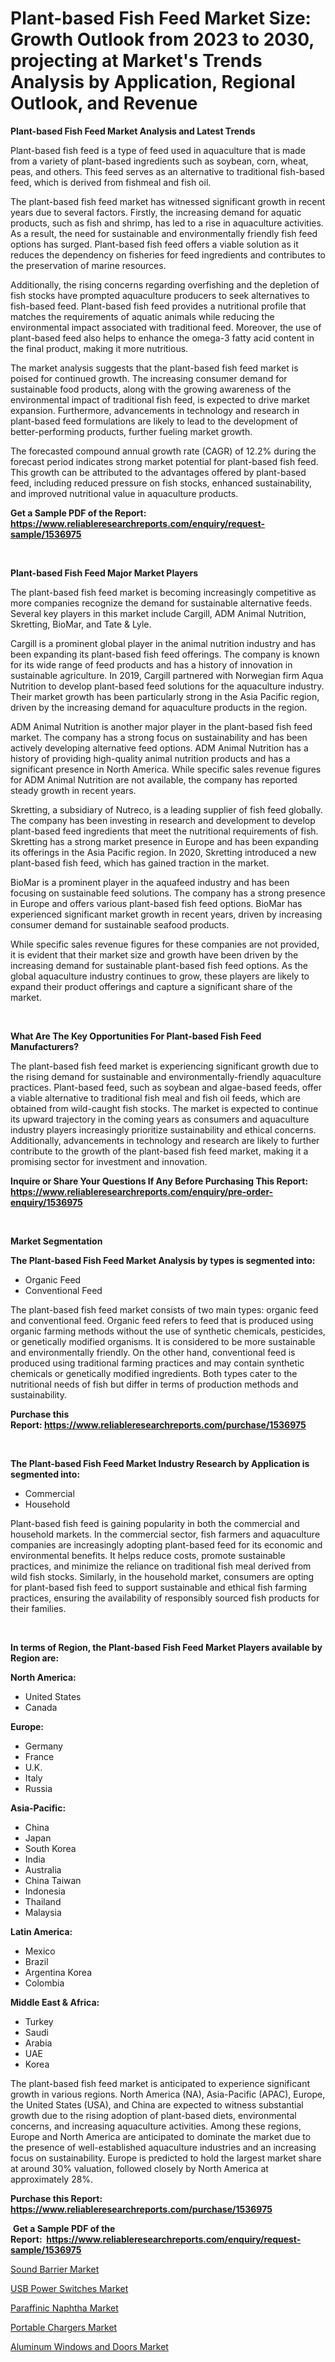 <p><h1>Plant-based Fish Feed Market Size: Growth Outlook from 2023 to 2030, projecting at Market's Trends Analysis by Application, Regional Outlook, and Revenue</h1></p><p><strong>Plant-based Fish Feed Market Analysis and Latest Trends</strong></p>
<p><p>Plant-based fish feed is a type of feed used in aquaculture that is made from a variety of plant-based ingredients such as soybean, corn, wheat, peas, and others. This feed serves as an alternative to traditional fish-based feed, which is derived from fishmeal and fish oil.</p><p>The plant-based fish feed market has witnessed significant growth in recent years due to several factors. Firstly, the increasing demand for aquatic products, such as fish and shrimp, has led to a rise in aquaculture activities. As a result, the need for sustainable and environmentally friendly fish feed options has surged. Plant-based fish feed offers a viable solution as it reduces the dependency on fisheries for feed ingredients and contributes to the preservation of marine resources.</p><p>Additionally, the rising concerns regarding overfishing and the depletion of fish stocks have prompted aquaculture producers to seek alternatives to fish-based feed. Plant-based fish feed provides a nutritional profile that matches the requirements of aquatic animals while reducing the environmental impact associated with traditional feed. Moreover, the use of plant-based feed also helps to enhance the omega-3 fatty acid content in the final product, making it more nutritious.</p><p>The market analysis suggests that the plant-based fish feed market is poised for continued growth. The increasing consumer demand for sustainable food products, along with the growing awareness of the environmental impact of traditional fish feed, is expected to drive market expansion. Furthermore, advancements in technology and research in plant-based feed formulations are likely to lead to the development of better-performing products, further fueling market growth.</p><p>The forecasted compound annual growth rate (CAGR) of 12.2% during the forecast period indicates strong market potential for plant-based fish feed. This growth can be attributed to the advantages offered by plant-based feed, including reduced pressure on fish stocks, enhanced sustainability, and improved nutritional value in aquaculture products.</p></p>
<p><strong>Get a Sample PDF of the Report:&nbsp; <a href="https://www.reliableresearchreports.com/enquiry/request-sample/1536975">https://www.reliableresearchreports.com/enquiry/request-sample/1536975</a></strong></p>
<p>&nbsp;</p>
<p><strong>Plant-based Fish Feed Major Market Players</strong></p>
<p><p>The plant-based fish feed market is becoming increasingly competitive as more companies recognize the demand for sustainable alternative feeds. Several key players in this market include Cargill, ADM Animal Nutrition, Skretting, BioMar, and Tate & Lyle. </p><p>Cargill is a prominent global player in the animal nutrition industry and has been expanding its plant-based fish feed offerings. The company is known for its wide range of feed products and has a history of innovation in sustainable agriculture. In 2019, Cargill partnered with Norwegian firm Aqua Nutrition to develop plant-based feed solutions for the aquaculture industry. Their market growth has been particularly strong in the Asia Pacific region, driven by the increasing demand for aquaculture products in the region.</p><p>ADM Animal Nutrition is another major player in the plant-based fish feed market. The company has a strong focus on sustainability and has been actively developing alternative feed options. ADM Animal Nutrition has a history of providing high-quality animal nutrition products and has a significant presence in North America. While specific sales revenue figures for ADM Animal Nutrition are not available, the company has reported steady growth in recent years.</p><p>Skretting, a subsidiary of Nutreco, is a leading supplier of fish feed globally. The company has been investing in research and development to develop plant-based feed ingredients that meet the nutritional requirements of fish. Skretting has a strong market presence in Europe and has been expanding its offerings in the Asia Pacific region. In 2020, Skretting introduced a new plant-based fish feed, which has gained traction in the market.</p><p>BioMar is a prominent player in the aquafeed industry and has been focusing on sustainable feed solutions. The company has a strong presence in Europe and offers various plant-based fish feed options. BioMar has experienced significant market growth in recent years, driven by increasing consumer demand for sustainable seafood products.</p><p>While specific sales revenue figures for these companies are not provided, it is evident that their market size and growth have been driven by the increasing demand for sustainable plant-based fish feed options. As the global aquaculture industry continues to grow, these players are likely to expand their product offerings and capture a significant share of the market.</p></p>
<p>&nbsp;</p>
<p><strong>What Are The Key Opportunities For Plant-based Fish Feed Manufacturers?</strong></p>
<p><p>The plant-based fish feed market is experiencing significant growth due to the rising demand for sustainable and environmentally-friendly aquaculture practices. Plant-based feed, such as soybean and algae-based feeds, offer a viable alternative to traditional fish meal and fish oil feeds, which are obtained from wild-caught fish stocks. The market is expected to continue its upward trajectory in the coming years as consumers and aquaculture industry players increasingly prioritize sustainability and ethical concerns. Additionally, advancements in technology and research are likely to further contribute to the growth of the plant-based fish feed market, making it a promising sector for investment and innovation.</p></p>
<p><strong>Inquire or Share Your Questions If Any Before Purchasing This Report: <a href="https://www.reliableresearchreports.com/enquiry/pre-order-enquiry/1536975">https://www.reliableresearchreports.com/enquiry/pre-order-enquiry/1536975</a></strong></p>
<p>&nbsp;</p>
<p><strong>Market Segmentation</strong></p>
<p><strong>The Plant-based Fish Feed Market Analysis by types is segmented into:</strong></p>
<p><ul><li>Organic Feed</li><li>Conventional Feed</li></ul></p>
<p><p>The plant-based fish feed market consists of two main types: organic feed and conventional feed. Organic feed refers to feed that is produced using organic farming methods without the use of synthetic chemicals, pesticides, or genetically modified organisms. It is considered to be more sustainable and environmentally friendly. On the other hand, conventional feed is produced using traditional farming practices and may contain synthetic chemicals or genetically modified ingredients. Both types cater to the nutritional needs of fish but differ in terms of production methods and sustainability.</p></p>
<p><strong>Purchase this Report:&nbsp;<a href="https://www.reliableresearchreports.com/purchase/1536975">https://www.reliableresearchreports.com/purchase/1536975</a></strong></p>
<p>&nbsp;</p>
<p><strong>The Plant-based Fish Feed Market Industry Research by Application is segmented into:</strong></p>
<p><ul><li>Commercial</li><li>Household</li></ul></p>
<p><p>Plant-based fish feed is gaining popularity in both the commercial and household markets. In the commercial sector, fish farmers and aquaculture companies are increasingly adopting plant-based feed for its economic and environmental benefits. It helps reduce costs, promote sustainable practices, and minimize the reliance on traditional fish meal derived from wild fish stocks. Similarly, in the household market, consumers are opting for plant-based fish feed to support sustainable and ethical fish farming practices, ensuring the availability of responsibly sourced fish products for their families.</p></p>
<p>&nbsp;</p>
<p><strong>In terms of Region, the Plant-based Fish Feed Market Players available by Region are:</strong></p>
<p>
    <p> <strong> North America: </strong>
        <ul>
            <li>United States</li>
            <li>Canada</li>
        </ul>
        </p> 
    <p> <strong> Europe: </strong>
        <ul>
            <li>Germany</li>
            <li>France</li>
            <li>U.K.</li>
            <li>Italy</li>
            <li>Russia</li>
        </ul>
        </p> 
    <p> <strong> Asia-Pacific: </strong>
        <ul>
            <li>China</li>
            <li>Japan</li>
            <li>South Korea</li>
            <li>India</li>
            <li>Australia</li>
            <li>China Taiwan</li>
            <li>Indonesia</li>
            <li>Thailand</li>
            <li>Malaysia</li>
        </ul>
        </p> 
    <p> <strong> Latin America: </strong>
        <ul>
            <li>Mexico</li>
            <li>Brazil</li>
            <li>Argentina Korea</li>
            <li>Colombia</li>
        </ul>
        </p> 
    <p> <strong> Middle East & Africa: </strong>
        <ul>
            <li>Turkey</li>
            <li>Saudi</li>
            <li>Arabia</li>
            <li>UAE</li>
            <li>Korea</li>
        </ul>
    </p>
    </p>
<p><p>The plant-based fish feed market is anticipated to experience significant growth in various regions. North America (NA), Asia-Pacific (APAC), Europe, the United States (USA), and China are expected to witness substantial growth due to the rising adoption of plant-based diets, environmental concerns, and increasing aquaculture activities. Among these regions, Europe and North America are anticipated to dominate the market due to the presence of well-established aquaculture industries and an increasing focus on sustainability. Europe is predicted to hold the largest market share at around 30% valuation, followed closely by North America at approximately 28%.</p></p>
<p><strong>Purchase this Report: <a href="https://www.reliableresearchreports.com/purchase/1536975">https://www.reliableresearchreports.com/purchase/1536975</a></strong></p>
<p>&nbsp;<strong>Get a Sample PDF of the Report:&nbsp;&nbsp;<a href="https://www.reliableresearchreports.com/enquiry/request-sample/1536975">https://www.reliableresearchreports.com/enquiry/request-sample/1536975</a></strong></p>
<p><strong></strong></p>
<p><p><a href="https://github.com/YashRP12/Market-Research-Report-List-1/blob/main/sound-barrier-market.md">Sound Barrier Market</a></p><p><a href="https://medium.com/@soloncarter2662/usb-power-switches-market-insights-into-market-cagr-market-trends-and-growth-strategies-5e8460d8e457">USB Power Switches Market</a></p><p><a href="https://github.com/Chiragrp24/Market-Research-Report-List-1/blob/main/paraffinic-naphtha-market.md">Paraffinic Naphtha Market</a></p><p><a href="https://medium.com/@eltaroberts2662/portable-chargers-market-report-reveals-the-latest-trends-and-growth-opportunities-of-this-market-8e1f1a3973f3">Portable Chargers Market</a></p><p><a href="https://medium.com/@edwinsporer/aluminum-windows-and-doors-market-furnishes-information-on-market-share-market-trends-and-market-8baab250f827">Aluminum Windows and Doors Market</a></p></p>